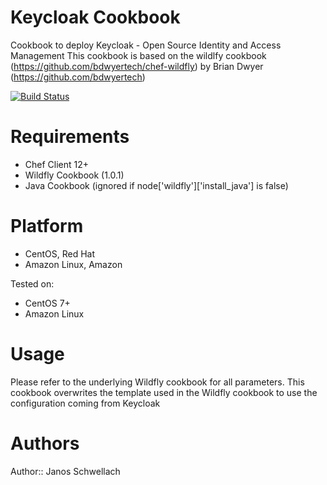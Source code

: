 # Keycloak Cookbook
Cookbook to deploy Keycloak - Open Source Identity and Access Management
This cookbook is based on the wildlfy cookbook (https://github.com/bdwyertech/chef-wildfly) by Brian Dwyer (https://github.com/bdwyertech)

[![Build Status](https://travis-ci.org/jschwellach/chef-keycloak.svg?branch=master)](https://travis-ci.org/jschwellach/chef-keycloak)

# Requirements
- Chef Client 12+
- Wildfly Cookbook (1.0.1)
- Java Cookbook (ignored if node['wildfly']['install_java'] is false)

# Platform
- CentOS, Red Hat
- Amazon Linux, Amazon

Tested on:
- CentOS 7+
- Amazon Linux

# Usage
Please refer to the underlying Wildfly cookbook for all parameters.
This cookbook overwrites the template used in the Wildfly cookbook to use the configuration coming from Keycloak


# Authors
Author:: Janos Schwellach
